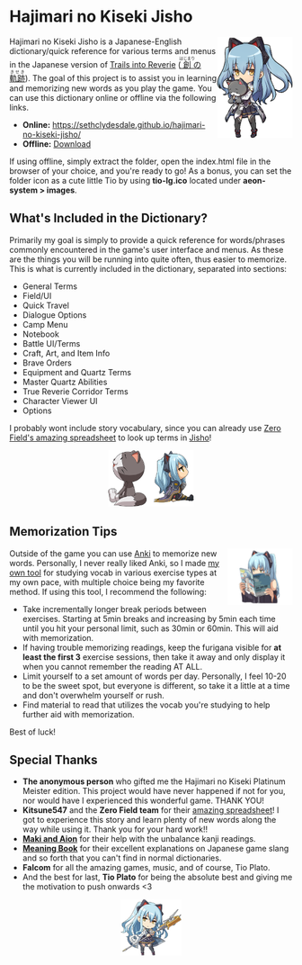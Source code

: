 ﻿# Hajimari no Kiseki Jisho

<img src="aeon-system/images/intro-tio.png" align="right" height="180">

Hajimari no Kiseki Jisho is a Japanese-English dictionary/quick reference for various terms and menus in the Japanese version of [Trails into Reverie](https://thelegendofheroes.com/reverie/) ([<ruby>創<rt>はじまり</rt></ruby>の<ruby>軌跡<rt>きせき</rt></ruby>](https://www.falcom.co.jp/hajimari/)). The goal of this project is to assist you in learning and memorizing new words as you play the game. You can use this dictionary online or offline via the following links.

- **Online:** https://sethclydesdale.github.io/hajimari-no-kiseki-jisho/
- **Offline:** [Download](https://github.com/SethClydesdale/hajimari-no-kiseki-jisho/archive/main.zip)

If using offline, simply extract the folder, open the index.html file in the browser of your choice, and you're ready to go! As a bonus, you can set the folder icon as a cute little Tio by using **tio-lg.ico** located under **aeon-system > images**.


## What's Included in the Dictionary?

Primarily my goal is simply to provide a quick reference for words/phrases commonly encountered in the game's user interface and menus. As these are the things you will be running into quite often, thus easier to memorize. This is what is currently included in the dictionary, separated into sections:

- General Terms
- Field/UI
- Quick Travel
- Dialogue Options
- Camp Menu
- Notebook
- Battle UI/Terms
- Craft, Art, and Item Info
- Brave Orders
- Equipment and Quartz Terms
- Master Quartz Abilities
- True Reverie Corridor Terms
- Character Viewer UI
- Options

I probably wont include story vocabulary, since you can already use [Zero Field's amazing spreadsheet](https://zerofield.net/2020/09/30/hajimari-no-kiseki-spreadsheet-translation/) to look up terms in [Jisho](https://jisho.org/)!

<p align="center"><img src="aeon-system/images/sitting-tio-mishy.png" height="100"></p>


## Memorization Tips

<img src="aeon-system/images/tio-studying.png" height="100" align="right">

Outside of the game you can use [Anki](https://apps.ankiweb.net/) to memorize new words. Personally, I never really liked Anki, so I made [my own tool](https://sethclydesdale.github.io/genki-study-resources/lessons-3rd/study-tools/custom-vocab/) for studying vocab in various exercise types at my own pace, with multiple choice being my favorite method. If using this tool, I recommend the following:

- Take incrementally longer break periods between exercises. Starting at 5min breaks and increasing by 5min each time until you hit your personal limit, such as 30min or 60min. This will aid with memorization.
- If having trouble memorizing readings, keep the furigana visible for **at least the first 3** exercise sessions, then take it away and only display it when you cannot remember the reading AT ALL.
- Limit yourself to a set amount of words per day. Personally, I feel 10-20 to be the sweet spot, but everyone is different, so take it a little at a time and don't overwhelm yourself or rush.
- Find material to read that utilizes the vocab you're studying to help further aid with memorization.

Best of luck!


## Special Thanks

- **The anonymous person** who gifted me the Hajimari no Kiseki Platinum Meister edition. This project would have never happened if not for you, nor would have I experienced this wonderful game. THANK YOU!
- **Kitsune547** and the **Zero Field team** for their [amazing spreadsheet](https://zerofield.net/2020/09/30/hajimari-no-kiseki-spreadsheet-translation/)! I got to experience this story and learn plenty of new words along the way while using it. Thank you for your hard work!!
- [**Maki and Aion**](https://twitter.com/SethC1995/status/1431306639290814466) for their help with the unbalance kanji readings.
- [**Meaning Book**](https://meaning-book.com/) for their excellent explanations on Japanese game slang and so forth that you can't find in normal dictionaries.
- **Falcom** for all the amazing games, music, and of course, Tio Plato.
- And the best for last, **Tio Plato** for being the absolute best and giving me the motivation to push onwards <3

<p align="center"><img src="aeon-system/images/tio-staff.png" height="100"></p>
